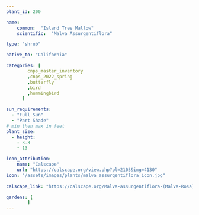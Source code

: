 ```yaml
---
plant_id: 200 

name: 
    common:  "Island Tree Mallow" 
    scientific:  "Malva Assurgentiflora"    

type: "shrub"

native_to: "California"

categories: [
        cnps_master_inventory
        ,cnps_2022_spring
        ,butterfly
        ,bird
        ,hummingbird 
      ]

sun_requirements:
  - "Full Sun"
  - "Part Shade"
# min then max in feet
plant_size:
  - height: 
    - 3.3 
    - 13

icon_attribution: 
    name: "Calscape"
    url: "https://calscape.org/view.php?pl=2103&img=4130"
icon: "/assets/images/plants/malva_assurgentiflora_icon.jpg"
 
calscape_link: "https://calscape.org/Malva-assurgentiflora-(Malva-Rosa)"

gardens: [
        ]
---
```








